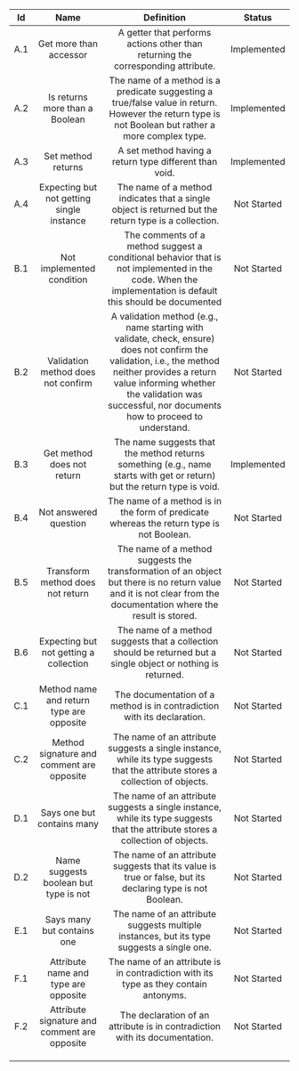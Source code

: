 |  Id |                     Name                     |                                                                                                                       Definition                                                                                                                      |    Status   |
|:---:|:--------------------------------------------:|:-----------------------------------------------------------------------------------------------------------------------------------------------------------------------------------------------------------------------------------------------------:|:-----------:|
| A.1 | Get more than accessor                       | A getter that performs actions other than returning the corresponding attribute.                                                                                                                                                                      | Implemented |
| A.2 | Is returns more than a Boolean               | The name of a method is a predicate suggesting a true/false value in return. However the return type is not Boolean but rather a more complex type.                                                                                                   | Implemented |
| A.3 | Set method returns                           | A set method having a return type different than void.                                                                                                                                                                                                | Implemented |
| A.4 | Expecting but not getting single instance    | The name of a method indicates that a single object is returned but the return type is a collection.                                                                                                                                                  | Not Started |
| B.1 | Not implemented condition                    | The comments of a method suggest a conditional behavior that is not implemented in the code. When the implementation is default this should be documented                                                                                             | Not Started |
| B.2 | Validation method does not confirm           | A validation method (e.g., name starting with validate, check, ensure) does not confirm the validation, i.e., the method neither provides a return value informing whether the validation was successful, nor documents how to proceed to understand. | Not Started |
| B.3 | Get method does not return                   | The name suggests that the method returns something (e.g., name starts with get or return) but the return type is void.                                                                                                                               | Implemented |
| B.4 | Not answered question                        | The name of a method is in the form of predicate whereas the return type is not Boolean.                                                                                                                                                              | Not Started |
| B.5 | Transform method does not return             | The name of a method suggests the transformation of an object but there is no return value and it is not clear from the documentation where the result is stored.                                                                                     | Not Started |
| B.6 | Expecting but not getting a collection       | The name of a method suggests that a collection should be returned but a single object or nothing is returned.                                                                                                                                        | Not Started |
| C.1 | Method name and return type are opposite     | The documentation of a method is in contradiction with its declaration.                                                                                                                                                                               | Not Started |
| C.2 | Method signature and comment are opposite    | The name of an attribute suggests a single instance, while its type suggests that the attribute stores a collection of objects.                                                                                                                       | Not Started |
| D.1 | Says one but contains many                   | The name of an attribute suggests a single instance, while its type suggests that the attribute stores a collection of objects.                                                                                                                       | Not Started |
| D.2 | Name suggests boolean but type is not        | The name of an attribute suggests that its value is true or false, but its declaring type is not Boolean.                                                                                                                                             | Not Started |
| E.1 | Says many but contains one                   | The name of an attribute suggests multiple instances, but its type suggests a single one.                                                                                                                                                             | Not Started |
| F.1 | Attribute name and type are opposite         | The name of an attribute is in contradiction with its type as they contain antonyms.                                                                                                                                                                  | Not Started |
| F.2 | Attribute signature and comment are opposite | The declaration of an attribute is in contradiction with its documentation.                                                                                                                                                                           | Not Started |
|     |                                              |                                                                                                                                                                                                                                                       |             |
|     |                                              |                                                                                                                                                                                                                                                       |             |
|     |                                              |                                                                                                                                                                                                                                                       |             |